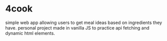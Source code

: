 # 4cook
simple web app allowing users to get meal ideas based on ingredients they have.
personal project made in vanilla JS to practice api fetching and dynamic html elements.
